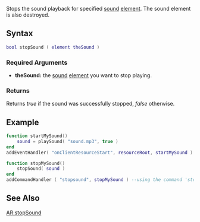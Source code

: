 Stops the sound playback for specified [sound](/sound.md "wikilink") [element](/element.md "wikilink"). The sound element is also destroyed.

Syntax
------

``` lua
bool stopSound ( element theSound )
```

### Required Arguments

-   **theSound:** the [sound](/sound.md "wikilink") [element](/element.md "wikilink") you want to stop playing.

### Returns

Returns *true* if the sound was successfully stopped, *false* otherwise.

Example
-------

``` lua
function startMySound()
    sound = playSound( "sound.mp3", true )
end
addEventHandler( "onClientResourceStart", resourceRoot, startMySound )

function stopMySound()
    stopSound( sound )
end
addCommandHandler ( "stopsound", stopMySound ) --using the command 'stopsound' will stop the sound
```

See Also
--------

[AR:stopSound](/AR:stopSound.md "wikilink")
